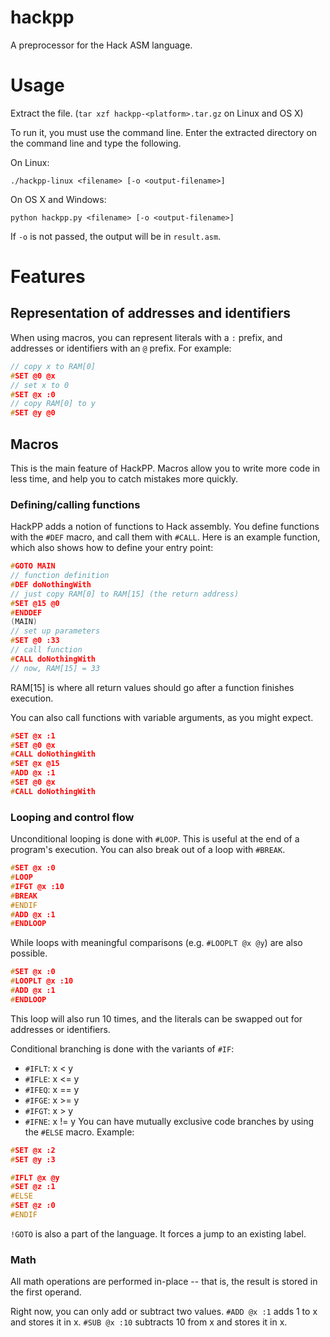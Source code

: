 # hackpp
A preprocessor for the Hack ASM language.

# Usage
Extract the file. (`tar xzf hackpp-<platform>.tar.gz` on Linux and OS X)

To run it, you must use the command line.
Enter the extracted directory on the command line and type the following.

On Linux:

```./hackpp-linux <filename> [-o <output-filename>]```

On OS X and Windows:

```python hackpp.py <filename> [-o <output-filename>]```

If `-o` is not passed, the output will be in `result.asm`.

# Features
## Representation of addresses and identifiers
When using macros, you can represent literals with a `:` prefix, and addresses or identifiers with an `@` prefix.
For example:
```c
// copy x to RAM[0]
#SET @0 @x
// set x to 0
#SET @x :0
// copy RAM[0] to y
#SET @y @0
```

## Macros
This is the main feature of HackPP. Macros allow you to write more code in less time, and help you to catch mistakes more quickly.

### Defining/calling functions
HackPP adds a notion of functions to Hack assembly. You define functions with the `#DEF` macro, and call them with `#CALL`. Here is an example function, which also shows how to define your entry point:
```c
#GOTO MAIN
// function definition
#DEF doNothingWith
// just copy RAM[0] to RAM[15] (the return address)
#SET @15 @0
#ENDDEF
(MAIN)
// set up parameters
#SET @0 :33
// call function
#CALL doNothingWith
// now, RAM[15] = 33
```
RAM[15] is where all return values should go after a function finishes execution.

You can also call functions with variable arguments, as you might expect.
```c
#SET @x :1
#SET @0 @x
#CALL doNothingWith
#SET @x @15
#ADD @x :1
#SET @0 @x
#CALL doNothingWith
```

### Looping and control flow
Unconditional looping is done with `#LOOP`. This is useful at the end of a program's execution. You can also break out of a loop with `#BREAK`.

```c
#SET @x :0
#LOOP
#IFGT @x :10
#BREAK
#ENDIF
#ADD @x :1
#ENDLOOP
```

While loops with meaningful comparisons (e.g. `#LOOPLT @x @y`) are also possible.
```c
#SET @x :0
#LOOPLT @x :10
#ADD @x :1
#ENDLOOP
```
This loop will also run 10 times, and the literals can be swapped out for addresses or identifiers.

Conditional branching is done with the variants of `#IF`:
* `#IFLT`: x < y
* `#IFLE`: x <= y
* `#IFEQ`: x == y
* `#IFGE`: x >= y
* `#IFGT`: x > y
* `#IFNE`: x != y
You can have mutually exclusive code branches by using the `#ELSE` macro. Example:
```c
#SET @x :2
#SET @y :3

#IFLT @x @y
#SET @z :1
#ELSE
#SET @z :0
#ENDIF
```

`!GOTO` is also a part of the language. It forces a jump to an existing label.

### Math
All math operations are performed in-place -- that is, the result is stored in the first operand.

Right now, you can only add or subtract two values. `#ADD @x :1` adds 1 to x and stores it in x. `#SUB @x :10` subtracts 10 from x and stores it in x.
